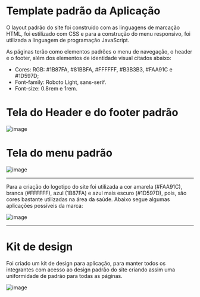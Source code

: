 # Template padrão da Aplicação

O layout padrão do site foi construído com as linguagens de marcação HTML, foi estilizado com CSS 
e para a construção do menu responsivo, foi utilizada a linguagem de programação JavaScript.

As páginas terão como elementos padrões o menu de navegação, o header e o footer, 
além dos elementos de identidade visual citados abaixo:

<ul>
    <li>Cores: RGB: #1B87FA, #81BBFA, #FFFFFF, #B3B3B3, #FAA91C e #1D597D;</li>
    <li>Font-family: Roboto Light, sans-serif.</li>
    <li>Font-size: 0.8rem e 1rem.</li>
</ul>

# Tela do Header e do footer padrão
![image](https://github.com/ICEI-PUC-Minas-PMV-ADS/pmv-ads-2024-1-e1-proj-web-t3-equipe-3-residuos-eletronicos/assets/92792650/e8b45a47-e430-4062-950a-ded2b8e034ec)

# Tela do menu padrão
![image](https://github.com/ICEI-PUC-Minas-PMV-ADS/pmv-ads-2024-1-e1-proj-web-t3-equipe-3-residuos-eletronicos/assets/92792650/26e15999-37a0-442a-a9cd-1b045e5fc7e7)
<hr>

Para a criação do logotipo do site foi utilizada a cor amarela (#FAA91C), branca (#FFFFFF), azul (1B87FA) 
e azul mais escuro (#1D597D), pois, são cores bastante utilizadas na área da saúde.
Abaixo segue algumas aplicações possíveis da marca:

![image](https://github.com/ICEI-PUC-Minas-PMV-ADS/pmv-ads-2024-1-e1-proj-web-t3-equipe-3-residuos-eletronicos/assets/92792650/91c3eed3-d6d0-44cf-b294-be45475b0136)
<hr>

# Kit de design
Foi criado um kit de design para aplicação, para manter todos os integrantes com acesso ao design padrão do site
criando assim uma uniformidade de padrão para todas as páginas.

![image](https://github.com/ICEI-PUC-Minas-PMV-ADS/pmv-ads-2024-1-e1-proj-web-t3-equipe-3-residuos-eletronicos/assets/92792650/43a44861-5442-42b4-a4b3-a6e97e4dee0d)
